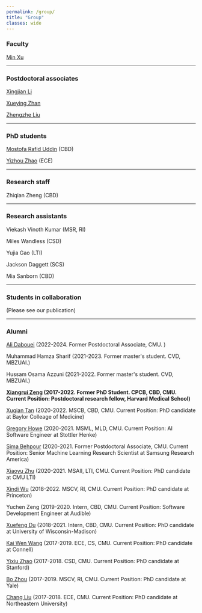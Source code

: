 ```yaml
---
permalink: /group/
title: "Group"
classes: wide
---
```


<h3>Faculty</h3>

[Min Xu](https://xulabs.github.io/min-xu)

---

<h3>Postdoctoral associates</h3>


[Xingjian Li](https://scholar.google.com/citations?user=f9V0NZkAAAAJ&hl=en)

[Xueying Zhan](https://sinezhan.github.io/index.html)

[Zhengzhe Liu](https://liuzhengzhe.github.io/)

---

<h3>PhD students</h3>

[Mostofa Rafid Uddin](https://duranrafid.github.io) (CBD)

[Yizhou Zhao](https://scholar.google.com/citations?user=nVKRaf4AAAAJ&hl=en&sortby=pubdate) (ECE)

---

<h3>Research staff</h3>

Zhiqian Zheng (CBD)

---

<h3>Research assistants</h3>

Viekash Vinoth Kumar (MSR, RI)

Miles Wandless (CSD)

Yujia Gao (LTI)

Jackson Daggett (SCS)

Mia Sanborn (CBD)


---

<h3>Students in collaboration</h3>

(Please see our publication)

---

<h3>Alumni</h3>

[Ali Dabouei](https://alldbi.github.io) (2022-2024. Former Postdoctoral Associate, CMU. )

Muhammad Hamza Sharif (2021-2023. Former master's student. CVD, MBZUAI.)

Hussam Osama Azzuni (2021-2022. Former master's student. CVD, MBZUAI.)

**[Xiangrui Zeng](https://scholar.google.com/citations?user=8gQLySoAAAAJ&view_op=list_works&sortby=pubdate) (2017-2022. Former PhD Student. CPCB, CBD, CMU. Current Position: Postdoctoral research fellow, Harvard Medical School)**

[Xuqian Tan](https://www.linkedin.com/in/xuqian-tan-554a62119/) (2020-2022. MSCB, CBD, CMU. Current Position: PhD candidate at Baylor Colleage of Medicine)

[Gregory Howe](https://www.linkedin.com/in/gregory-howe-189506178) (2020-2021. MSML, MLD, CMU. Current Position: AI Software Engineer at Stottler Henke)

[Sima Behpour](https://www.linkedin.com/in/sima-behpour-95037713b) (2020-2021. Former Postdoctoral Associate, CMU. Current Position: Senior Machine Learning Research Scientist at Samsung Research America)

[Xiaoyu Zhu](https://www.linkedin.com/in/xiaoyuzhu3/) (2020-2021. MSAII, LTI, CMU. Current Position: PhD candidate at CMU LTI)

[Xindi Wu](https://www.linkedin.com/in/xindi-cindy-wu-3ba243111) (2018-2022. MSCV, RI, CMU. Current Position: PhD candidate at Princeton)

Yuchen Zeng (2019-2020. Intern, CBD, CMU. Current Position: Software Development Engineer at Audible)

[Xuefeng Du](https://www.linkedin.com/in/xuefeng-du-094723192) (2018-2021. Intern, CBD, CMU. Current Position: PhD candidate at University of Wisconsin-Madison)

[Kai Wen Wang](https://kaiwenw.github.io/) (2017-2019. ECE, CS, CMU. Current Position: PhD candidate at Connell)

[Yixiu Zhao](https://www.linkedin.com/in/yixiu-zhao-a00498128/) (2017-2018. CSD, CMU. Current Position: PhD candidate at Stanford)

[Bo Zhou](https://www.linkedin.com/in/bo-zhou-514177ab/) (2017-2019. MSCV, RI, CMU. Current Position: PhD candidate at Yale)  

[Chang Liu](https://sites.google.com/view/cliu5/home/) (2017-2018. ECE, CMU. Current Position: PhD candidate at Northeastern University)
